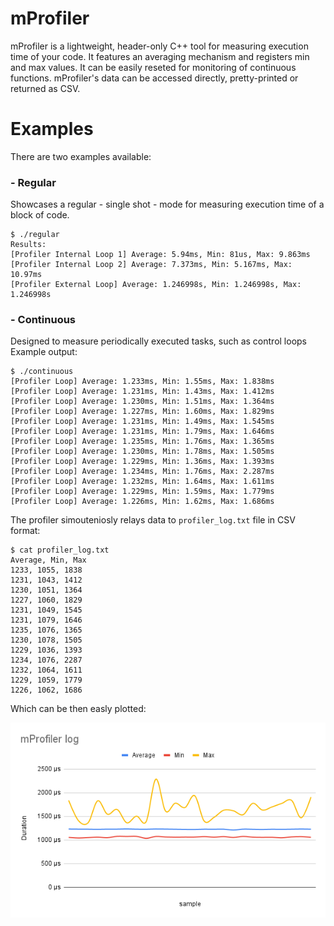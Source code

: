 # mProfiler
mProfiler is a lightweight, header-only C++ tool for measuring execution time of your code.
It features an averaging mechanism and registers min and max values. It can be easily reseted for monitoring of continuous functions. mProfiler's data can be accessed directly, pretty-printed or returned as CSV.


# Examples
There are two examples available:

### - Regular
Showcases a regular - single shot - mode for measuring execution time of a block of code.
```
$ ./regular 
Results: 
[Profiler Internal Loop 1] Average: 5.94ms, Min: 81us, Max: 9.863ms
[Profiler Internal Loop 2] Average: 7.373ms, Min: 5.167ms, Max: 10.97ms
[Profiler External Loop] Average: 1.246998s, Min: 1.246998s, Max: 1.246998s
```
### - Continuous
Designed to measure periodically executed tasks, such as control loops
Example output:
```
$ ./continuous 
[Profiler Loop] Average: 1.233ms, Min: 1.55ms, Max: 1.838ms
[Profiler Loop] Average: 1.231ms, Min: 1.43ms, Max: 1.412ms
[Profiler Loop] Average: 1.230ms, Min: 1.51ms, Max: 1.364ms
[Profiler Loop] Average: 1.227ms, Min: 1.60ms, Max: 1.829ms
[Profiler Loop] Average: 1.231ms, Min: 1.49ms, Max: 1.545ms
[Profiler Loop] Average: 1.231ms, Min: 1.79ms, Max: 1.646ms
[Profiler Loop] Average: 1.235ms, Min: 1.76ms, Max: 1.365ms
[Profiler Loop] Average: 1.230ms, Min: 1.78ms, Max: 1.505ms
[Profiler Loop] Average: 1.229ms, Min: 1.36ms, Max: 1.393ms
[Profiler Loop] Average: 1.234ms, Min: 1.76ms, Max: 2.287ms
[Profiler Loop] Average: 1.232ms, Min: 1.64ms, Max: 1.611ms
[Profiler Loop] Average: 1.229ms, Min: 1.59ms, Max: 1.779ms
[Profiler Loop] Average: 1.226ms, Min: 1.62ms, Max: 1.686ms
```
The profiler simouteniosly relays data to `profiler_log.txt` file in CSV format:
```
$ cat profiler_log.txt
Average, Min, Max
1233, 1055, 1838
1231, 1043, 1412
1230, 1051, 1364
1227, 1060, 1829
1231, 1049, 1545
1231, 1079, 1646
1235, 1076, 1365
1230, 1078, 1505
1229, 1036, 1393
1234, 1076, 2287
1232, 1064, 1611
1229, 1059, 1779
1226, 1062, 1686
```
Which can be then easly plotted:

![mProfiler Log](/assets/plot.png?raw=true "mProfiler Log")
